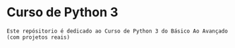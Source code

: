 # Curso de Python 3  

    Este repósitorio é dedicado ao Curso de Python 3 do Básico Ao Avançado (com projetos reais)
